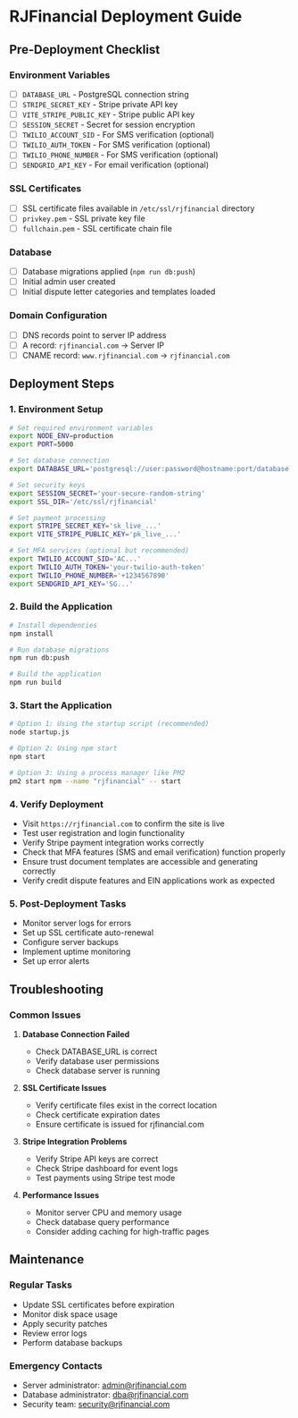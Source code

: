 # RJFinancial Deployment Guide

## Pre-Deployment Checklist

### Environment Variables
- [ ] `DATABASE_URL` - PostgreSQL connection string
- [ ] `STRIPE_SECRET_KEY` - Stripe private API key
- [ ] `VITE_STRIPE_PUBLIC_KEY` - Stripe public API key
- [ ] `SESSION_SECRET` - Secret for session encryption
- [ ] `TWILIO_ACCOUNT_SID` - For SMS verification (optional)
- [ ] `TWILIO_AUTH_TOKEN` - For SMS verification (optional)
- [ ] `TWILIO_PHONE_NUMBER` - For SMS verification (optional)
- [ ] `SENDGRID_API_KEY` - For email verification (optional)

### SSL Certificates
- [ ] SSL certificate files available in `/etc/ssl/rjfinancial` directory
- [ ] `privkey.pem` - SSL private key file
- [ ] `fullchain.pem` - SSL certificate chain file

### Database
- [ ] Database migrations applied (`npm run db:push`)
- [ ] Initial admin user created
- [ ] Initial dispute letter categories and templates loaded

### Domain Configuration
- [ ] DNS records point to server IP address
- [ ] A record: `rjfinancial.com` → Server IP
- [ ] CNAME record: `www.rjfinancial.com` → `rjfinancial.com`

## Deployment Steps

### 1. Environment Setup
```bash
# Set required environment variables
export NODE_ENV=production
export PORT=5000

# Set database connection
export DATABASE_URL='postgresql://user:password@hostname:port/database'

# Set security keys
export SESSION_SECRET='your-secure-random-string'
export SSL_DIR='/etc/ssl/rjfinancial'

# Set payment processing 
export STRIPE_SECRET_KEY='sk_live_...'
export VITE_STRIPE_PUBLIC_KEY='pk_live_...'

# Set MFA services (optional but recommended)
export TWILIO_ACCOUNT_SID='AC...'
export TWILIO_AUTH_TOKEN='your-twilio-auth-token'
export TWILIO_PHONE_NUMBER='+1234567890'
export SENDGRID_API_KEY='SG...'
```

### 2. Build the Application
```bash
# Install dependencies
npm install

# Run database migrations
npm run db:push

# Build the application
npm run build
```

### 3. Start the Application
```bash
# Option 1: Using the startup script (recommended)
node startup.js

# Option 2: Using npm start
npm start

# Option 3: Using a process manager like PM2
pm2 start npm --name "rjfinancial" -- start
```

### 4. Verify Deployment
- Visit `https://rjfinancial.com` to confirm the site is live
- Test user registration and login functionality
- Verify Stripe payment integration works correctly
- Check that MFA features (SMS and email verification) function properly
- Ensure trust document templates are accessible and generating correctly
- Verify credit dispute features and EIN applications work as expected

### 5. Post-Deployment Tasks
- Monitor server logs for errors
- Set up SSL certificate auto-renewal
- Configure server backups
- Implement uptime monitoring
- Set up error alerts

## Troubleshooting

### Common Issues
1. **Database Connection Failed**
   - Check DATABASE_URL is correct
   - Verify database user permissions
   - Check database server is running

2. **SSL Certificate Issues**
   - Verify certificate files exist in the correct location
   - Check certificate expiration dates
   - Ensure certificate is issued for rjfinancial.com

3. **Stripe Integration Problems**
   - Verify Stripe API keys are correct
   - Check Stripe dashboard for event logs
   - Test payments using Stripe test mode

4. **Performance Issues**
   - Monitor server CPU and memory usage
   - Check database query performance
   - Consider adding caching for high-traffic pages

## Maintenance

### Regular Tasks
- Update SSL certificates before expiration
- Monitor disk space usage
- Apply security patches
- Review error logs
- Perform database backups

### Emergency Contacts
- Server administrator: admin@rjfinancial.com
- Database administrator: dba@rjfinancial.com
- Security team: security@rjfinancial.com